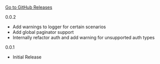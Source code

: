 [Go to GitHub Releases](https://github.com/dlt-hub/dlt-openapi/releases)

0.0.2
* Add warnings to logger for certain scenarios
* Add global paginator support
* Internally refactor auth and add warning for unsupported auth types

0.0.1 
* Initial Release